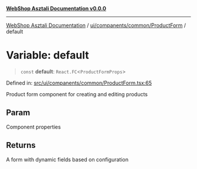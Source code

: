 [**WebShop Asztali Documentation v0.0.0**](../../../../../README.md)

***

[WebShop Asztali Documentation](../../../../../modules.md) / [ui/companents/common/ProductForm](../README.md) / default

# Variable: default

> `const` **default**: `React.FC`\<`ProductFormProps`\>

Defined in: [src/ui/companents/common/ProductForm.tsx:65](https://github.com/akosgamer1000/webshop_asztali/blob/694dfb5919995863486557fe9c75abb7edf40a6c/src/ui/companents/common/ProductForm.tsx#L65)

Product form component for creating and editing products

## Param

Component properties

## Returns

A form with dynamic fields based on configuration
